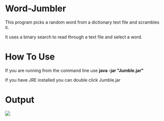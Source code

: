 # Word-Jumbler
This program picks a random word from a dictionary text file and scrambles it.

It uses a binary search to read through a text file and select a word.

# How To Use

If you are running from the command line use **java -jar "Jumble.jar"**

If you have JRE installed you can double click Jumble.jar



# Output
![](https://i.imgur.com/FWl1Zgz.png)
